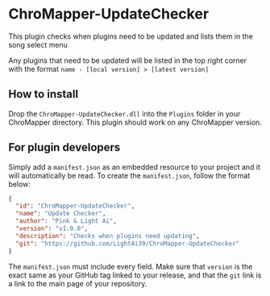 # ChroMapper-UpdateChecker
This plugin checks when plugins need to be updated and lists them in the song select menu

Any plugins that need to be updated will be listed in the top right corner with the format `name - [local version] > [latest version]`

## How to install
Drop the `ChroMapper-UpdateChecker.dll` into the `Plugins` folder in your ChroMapper directory. This plugin should work on any ChroMapper version.

## For plugin developers
Simply add a `manifest.json` as an embedded resource to your project and it will automatically be read. To create the `manifest.json`, follow the format below:

```json
{
  "id": "ChroMapper-UpdateChecker",
  "name": "Update Checker",
  "author": "Pink & Light Ai",
  "version": "v1.0.0",
  "description": "Checks when plugins need updating",
  "git": "https://github.com/LightAi39/ChroMapper-UpdateChecker"
}
```
The `manifest.json` must include every field. Make sure that `version` is the exact same as your GitHub tag linked to your release, and that the `git` link is a link to the main page of your repository.
